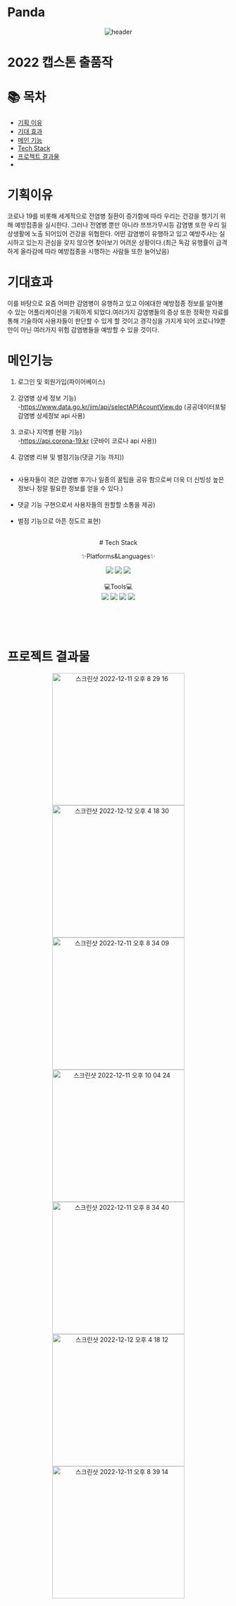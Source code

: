 # Panda
<div align="center">
  
![header](https://capsule-render.vercel.app/api?type=rounded&color=gradient&height=300&section=header&text=Panda%20&fontSize=90)

</div>
<h1>2022 캡스톤 출품작</h1>

# 📚 목차
* [기획 이유](#기획-이유)
* [기대 효과](#기대-효과)
* [메인 기능](#메인-기능)
* [Tech Stack](#Tech-Stack)
* [프로젝트 결과물](#프로젝트-결과물)
* 
# 기획이유

코로나 19를 비롯해 세계적으로 전염병 질환이 증가함에 따라 우리는 건강을 챙기기 위해 예방접종을 실시한다. 그러나 전염병 뿐만 아니라 쯔쯔가무시등 감염병 또한 우리 일상생활에 노출 되어있어 건강을 위협한다. 어떤 감염병이 유행하고 있고 예방주사는 실시하고 있는지 관심을 갖지 않으면 찾아보기 어려운 상황이다.(최근 독감 유행률이 급격하게 올라감에 따라 예방접종을 시행하는 사람들 또한 늘어났음)

# 기대효과

이를 바탕으로 요즘 어떠한 감염병이 유행하고 있고 이에대한 예방접종 정보를 알아볼 수 있는 어플리케이션을 기획하게 되었다.여러가지 감염병들의 증상 또한 정확한 자료를 통해 기술하여 사용자들이 판단할 수 있게 할 것이고 경각심을 가지게 되어 코로나19뿐만이 아닌 여러가지 위험 감염병들을 예방할 수 있을 것이다.

# 메인기능
1. 로그인 및 회원가입(파이어베이스)<br><br>
2. 감염병 상세 정보 기능)<br>
  -https://www.data.go.kr/iim/api/selectAPIAcountView.do (공공데이터포털 감염병 상세정보 api 사용)<br><br>
3. 코로나 지역별 현황 기능)<br>
 -https://api.corona-19.kr (굿바이 코로나 api 사용))<br><br>
4. 감염병 리뷰 및 벌점기능(댓글 기능 까지))<br><br>
 - 사용자들이 겪은 감염병 후기나 일종의 꿀팁을 공유 함으로써 더욱 더 신빙성 높은 정보나 정말 필요한 정보를 얻을 수 있다.)<br><br>
 - 댓글 기능 구현으로서 사용자들의 원할할 소통을 제공)<br><br>
  - 벌점 기능으로 아픈 정도르 표현)<br><br>


<div align=center>
# Tech Stack

✨Platforms&Languages✨
</div>
<div align="center">
  <img src="https://img.shields.io/badge/Java-007396?style=flat&logo=Java&logoColor=white"/>
<img src="https://img.shields.io/badge/Firebase-FFCA28?style=flat&logo=Firebase&logoColor=white"/>
<img src="https://img.shields.io/badge/FireStore-FFCA28?style=flat&logo=Firebase&logoColor=white"/>
<br><br>
💻Tools💻
<br>
<img src="https://img.shields.io/badge/Android Studio-3DDC84?style=flat&logo=Android Studio&logoColor=white"/>
<img src="https://img.shields.io/badge/Github-181717?style=flat&logo=Github&logoColor=white"/>
<img src="https://img.shields.io/badge/Notion-000000?style=flat&logo=Notion&logoColor=white"/>
<img src="https://img.shields.io/badge/Discord-5865F2?style=flat&logo=Discord&logoColor=white"/>
<br>


</div>

<br><br><br>

# 프로젝트 결과물
<div align=center>
<img width="300" alt="스크린샷 2022-12-11 오후 8 29 16" src="https://user-images.githubusercontent.com/86508110/208295574-74e52105-e901-4042-81c4-a643ae4b0421.png">
<img width="300" alt="스크린샷 2022-12-12 오후 4 18 30" src="https://user-images.githubusercontent.com/86508110/208295563-f31e88c2-59d5-4095-a146-45649fbf36af.png">
<br>
<img width="300" alt="스크린샷 2022-12-11 오후 8 34 09" src="https://user-images.githubusercontent.com/86508110/208295575-fb5e0b52-f63d-4dbd-b71b-de5ccc7d601d.png">
<img width="300" alt="스크린샷 2022-12-11 오후 10 04 24" src="https://user-images.githubusercontent.com/86508110/208295572-8e9b180d-9e25-41cf-abd5-7a44f7fb1ce8.png"><br>
<img width="300" alt="스크린샷 2022-12-11 오후 8 34 40" src="https://user-images.githubusercontent.com/86508110/208295570-5ece8800-242a-42b2-b332-fb7ceedbc8e7.png">
<img width="300" alt="스크린샷 2022-12-12 오후 4 18 12" src="https://user-images.githubusercontent.com/86508110/208295569-b0f37a3d-0b4a-4e38-aff8-0e2175f0ddd7.png"><br>
<img width="300" alt="스크린샷 2022-12-11 오후 8 39 14" src="https://user-images.githubusercontent.com/86508110/208295579-7196eee0-57a5-42bf-944f-123b216e2574.png">
</div>
